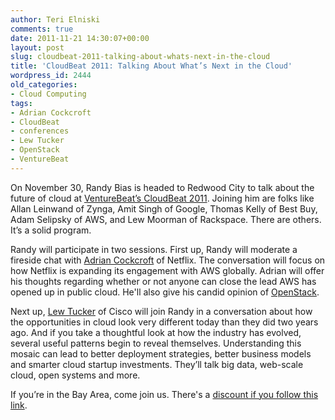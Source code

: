 ```yaml
---
author: Teri Elniski
comments: true
date: 2011-11-21 14:30:07+00:00
layout: post
slug: cloudbeat-2011-talking-about-whats-next-in-the-cloud
title: 'CloudBeat 2011: Talking About What’s Next in the Cloud'
wordpress_id: 2444
old_categories:
- Cloud Computing
tags:
- Adrian Cockcroft
- CloudBeat
- conferences
- Lew Tucker
- OpenStack
- VentureBeat
---
```


On November 30, Randy Bias is headed to Redwood City to talk about the future of cloud at [VentureBeat’s CloudBeat 2011](http://venturebeat.com/events/cloudbeat2011/). Joining him are folks like Allan Leinwand of Zynga, Amit Singh of Google, Thomas Kelly of Best Buy, Adam Selipsky of AWS, and Lew Moorman of Rackspace. There are others. It’s a solid program.

Randy will participate in two sessions. First up, Randy will moderate a fireside chat with [Adrian Cockcroft](http://perfcap.blogspot.com/) of Netflix. The conversation will focus on how Netflix is expanding its engagement with AWS globally. Adrian will offer his thoughts regarding whether or not anyone can close the lead AWS has opened up in public cloud. He'll also give his candid opinion of [OpenStack](http://openstack.org/).

Next up, [Lew Tucker](/assets/pdf/Lew_Tucker_Bio.pdf) of Cisco will join Randy in a conversation about how the opportunities in cloud look very different today than they did two years ago. And if you take a thoughtful look at how the industry has evolved, several useful patterns begin to reveal themselves. Understanding this mosaic can lead to better deployment strategies, better business models and smarter cloud startup investments. They’ll talk big data, web-scale cloud, open systems and more.

If you’re in the Bay Area, come join us. There's a [discount if you follow this link](http://cloudbeat2011.eventbrite.com/?discount=CBVIP).
